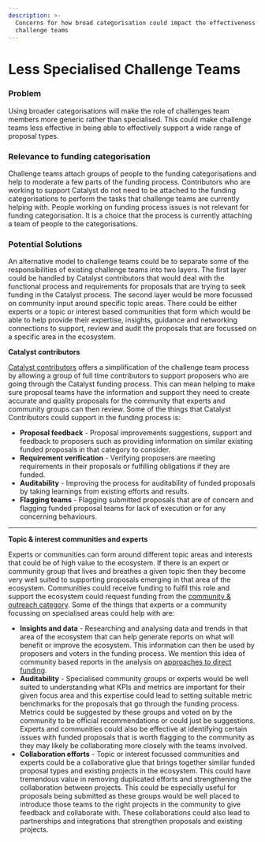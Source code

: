 ```yaml
---
description: >-
  Concerns for how broad categorisation could impact the effectiveness of
  challenge teams
---
```


# Less Specialised Challenge Teams

### Problem

Using broader categorisations will make the role of challenges team members more generic rather than specialised. This could make challenge teams less effective in being able to effectively support a wide range of proposal types.



### **Relevance to funding categorisation**

Challenge teams attach groups of people to the funding categorisations and help to moderate a few parts of the funding process. Contributors who are working to support Catalyst do not need to be attached to the funding categorisations to perform the tasks that challenge teams are currently helping with. People working on funding process issues is not relevant for funding categorisation. It is a choice that the process is currently attaching a team of people to the categorisations.&#x20;



### Potential Solutions

An alternative model to challenge teams could be to separate some of the responsibilities of existing challenge teams into two layers. The first layer could be handled by Catalyst contributors that would deal with the functional process and requirements for proposals that are trying to seek funding in the Catalyst process. The second layer would be more focussed on community input around specific topic areas. There could be either experts or a topic or interest based communities that form which would be able to help provide their expertise, insights, guidance and networking connections to support, review and audit the proposals that are focussed on a specific area in the ecosystem.&#x20;



**Catalyst contributors**

[Catalyst contributors](https://app.gitbook.com/o/Pr76HeHUxsbctwx0OULs/s/j1kv4hiNJHn5g0WEyrK5/) offers a simplification of the challenge team process by allowing a group of full time contributors to support proposers who are going through the Catalyst funding process. This can mean helping to make sure proposal teams have the information and support they need to create accurate and quality proposals for the community that experts and community groups can then review. Some of the things that Catalyst Contributors could support in the funding process is:

* **Proposal feedback** - Proposal improvements suggestions, support and feedback to proposers such as providing information on similar existing funded proposals in that category to consider.
* **Requirement verification** - Verifying proposers are meeting requirements in their proposals or fulfilling obligations if they are funded.
* **Auditability** - Improving the process for auditability of funded proposals by taking learnings from existing efforts and results.
* **Flagging teams** - Flagging submitted proposals that are of concern and flagging funded proposal teams for lack of execution or for any concerning behaviours.

****

**Topic & interest communities and experts**

Experts or communities can form around different topic areas and interests that could be of high value to the ecosystem. If there is an expert or community group that lives and breathes a given topic then they become very well suited to supporting proposals emerging in that area of the ecosystem. Communities could receive funding to fulfil this role and support the ecosystem could request funding from the [community & outreach category](broken-reference). Some of the things that experts or a community focussing on specialised areas could help with are:

* **Insights and data** - Researching and analysing data and trends in that area of the ecosystem that can help generate reports on what will benefit or improve the ecosystem. This information can then be used by proposers and voters in the funding process. We mention this idea of community based reports in the analysis on [approaches to direct funding](../../categorisation-analysis/approaches-for-directing-funding.md).
* **Auditability** - Specialised community groups or experts would be well suited to understanding what KPIs and metrics are important for their given focus area and this expertise could lead to  setting suitable metric benchmarks for the proposals that go through the funding process. Metrics could be suggested by these groups and voted on by the community to be official recommendations or could just be suggestions. Experts and communities could also be effective at identifying certain issues with funded proposals that is worth flagging to the community as they may likely be collaborating more closely with the teams involved.&#x20;
* **Collaboration efforts** - Topic or interest focussed communities and experts could be a collaborative glue that brings together similar funded proposal types and existing projects in the ecosystem. This could have tremendous value in removing duplicated efforts and strengthening the collaboration between projects. This could be especially useful for proposals being submitted as these groups would be well placed to introduce those teams to the right projects in the community to give feedback and collaborate with. These collaborations could also lead to partnerships and integrations that strengthen proposals and existing projects.
